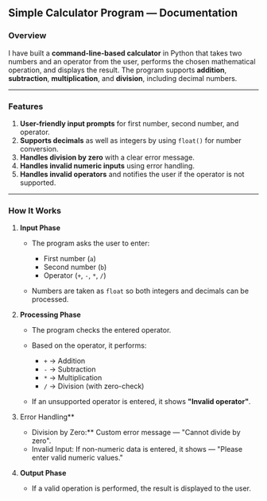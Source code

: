 ## **Simple Calculator Program — Documentation**

### **Overview**

I have built a **command-line-based calculator** in Python that takes two numbers and an operator from the user, performs the chosen mathematical operation, and displays the result.
The program supports **addition**, **subtraction**, **multiplication**, and **division**, including decimal numbers.

---

### **Features**

1. **User-friendly input prompts** for first number, second number, and operator.
2. **Supports decimals** as well as integers by using `float()` for number conversion.
3. **Handles division by zero** with a clear error message.
4. **Handles invalid numeric inputs** using error handling.
5. **Handles invalid operators** and notifies the user if the operator is not supported.

---

### **How It Works**

1. **Input Phase**

   * The program asks the user to enter:

     * First number (`a`)
     * Second number (`b`)
     * Operator (`+`, `-`, `*`, `/`)
   * Numbers are taken as `float` so both integers and decimals can be processed.

2. **Processing Phase**

   * The program checks the entered operator.
   * Based on the operator, it performs:

     * `+` → Addition
     * `-` → Subtraction
     * `*` → Multiplication
     * `/` → Division (with zero-check)
   * If an unsupported operator is entered, it shows **"Invalid operator"**.

3. Error Handling**

   * Division by Zero:** Custom error message — "Cannot divide by zero".
   * Invalid Input: If non-numeric data is entered, it shows — "Please enter valid numeric values."

4. **Output Phase**

   * If a valid operation is performed, the result is displayed to the user.
